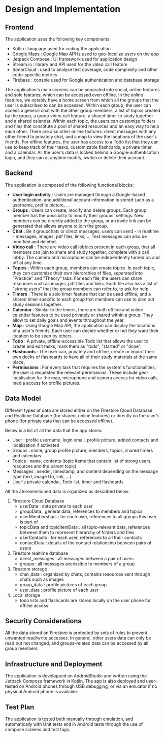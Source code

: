 # Design and Implementation

## Frontend

The application uses the following key components:
- Kotlin : language used for coding the application
- Google Maps : Google Map API is used to geo-localize users on the app
- Jetpack Compose : UI framework used for application design
- Stream.io : library and API used for the video call feature
- SonarCloud : used to analyse test coverage, code complexity and other code-specific metrics
- Firebase : console used for Google authentication and database storage

The application's main screens can be separated into social, online features and solo features, which can be accessed even offline.
In the online features, we notably have a home screen from which all the groups that the user is subscribed to can be accessed. Within each group, the user can access a general chat with the other group members, a list of topics created by the group, a group video call feature, a shared timer to study together and a shared calendar. Within each topic, the users can customize folders and files that constitute a pool of shared resources and an easy way to help each other.
There are also other online features: direct messages with any other friend to privately chat, and a map to view the locations of the user's friends.
For offline features, the user has access to a Todo list that they can use to keep track of their tasks, customizable flashcards, a private timer and a calendar.
All the user's data is locked behind a Google-authentication login, and they can at anytime modify, switch or delete their account.

## Backend

The application is composed of the following functional blocks:
- **User login activity** : Users are managed through a Google-based authentication, and additional account information is stored such as a username, profile picture, ...
- **Groups** : Users can create, modify and delete groups. Each group member has the possibility to modify their groups' settings. New members can be directly added to the group, or an invite link can be generated that allows anyone to join the group.
- **Chat** : Be it groupchats or direct messages, users can send - in realtime - messages, images, pdf files, links, ... Text messages can also be modified and deleted.
- **Video call** : There are video call lobbies present in each group, that all members can join to share and study together, complete with a call lobby. The camera and microphone can be independently turned on and off at any time.
- **Topics** : Within each group, members can create topics. In each topic, they can customize their own hierarchies of files, separated into "Practice" and "Theory" tabs. For each file, the users can share resources such as images, pdf files and links. Each file also has a list of "strong users" that the group members can refer to, to ask for help.
- **Timers** : There is a solo timer feature that can be used offline, and a shared timer specific to each group that members can use to plan out study sessions together.
- **Calendar** : Similar to the timers, there are both offline and online calendar features to be used privately or shared within a group. They allow to set daily goals and events throughout the year.
- **Map** : Using Google Map API, the application can display the locations of a user's friends. Each user can decide whether or not they want their location to be seen by others.
- **Todo** : A private, offline-accessible Todo list that allows the user to create and edit tasks, mark them as "todo", "started" or "done".
- **Flashcards** : The user can, privately and offline, create or import their own decks of flashcards to have all of their study materials at the same place.
- **Permissions** : For every task that requires the system's functionalities, the user is requested the relevant permissions. These include geo-localisation for the map, microphone and camera access for video calls, media access for profile pictures.

## Data Model

Different types of data are stored either on the Firestore Cloud Database and Realtime Database (for shared, online features) or directly on the user's phone (for private data that can be accessed offline).

Below is a list of all the data that the app stores:
- User : profile username, login email, profile picture, added contacts and localisation if activated
- Groups : name, group profile picture, members, topics, shared timers and calendars
- Topics : name, contents (topic items that contain list of strong users, resources and the parent topic)
- Messages : sender, timestamp, and content depending on the message type (text, image Uri, link, ...)
- User's private calendar, Todo list, timer and flashcards

All the aforementioned data is organized as described below:
1) Firestore Cloud Database
   - userData : data private to each user
   - groupData : general data, references to members and topics
   - userMemberships : for each user, references to all groups this user is part of
   - topicData and topicItemData : all topic-relevant data, references between them to represent hierarchy of folders and files
   - userContacts : for each user, references to all their contacts
   - contactData : details of the contact relationship between pairs of users
2) Firestore realtime database
   - direct_messages : all messages between a pair of users
   - groups : all messages accessible to members of a group
3) Firestore storage
   - chat_data : organized by chats, contains resources sent through chats such as images
   - group_data : profile pictures of each group
   - user_data : profile picture of each user
4) Local storage
   - todo lists and flashcards are stored locally on the user phone for offline access

## Security Considerations

All the data stored on Firestore is protected by sets of rules to prevent unwanted read/write accesses.
In general, other users data can only be read but not changed, and groups-related data can be accessed by all group members.

## Infrastructure and Deployment

The application is developped on AndroidStudio and written using the Jetpack Compose framework in Kotlin. The app is also deployed and user-tested on Android phones through USB debugging, or via an emulator if no physical Android phone is available.

## Test Plan

The application is tested both manually through emulation, and automatically with Unit tests and in Android tests through the use of compose screens and test tags.